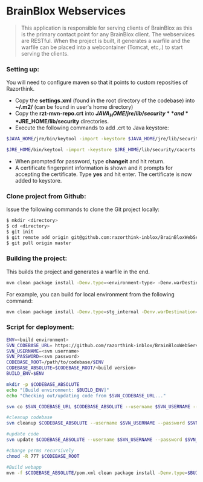 # BrainBlox Webservices

> This application is responsible for serving clients of BrainBlox as this is the primary contact point for any BrainBlox client.
> The webservices are RESTful. When the project is built, it generates a warfile and the warfile can be placed into a webcontainer (Tomcat, etc,.) to start serving the clients.

### Setting up:
You will need to configure maven so that it points to custom reposities of Razorthink.
 - Copy the **settings.xml** (found in the root directory of the codebase) into **~/.m2/** (can be found in user's home directory)
 - Copy the **rzt-mvn-repo.crt** into **$JAVA_HOME/jre/lib/security** and **$JRE_HOME/lib/security** directories.
 - Execute the following commands to add .crt to Java keystore:
```sh
$JAVA_HOME/jre/bin/keytool -import -keystore $JAVA_HOME/jre/lib/security/cacerts -file $JAVA_HOME/jre/lib/security/rzt-mvn-repo.crt
```
```sh
$JRE_HOME/bin/keytool -import -keystore $JRE_HOME/lib/security/cacerts -file $JRE_HOME/lib/security/rzt-mvn-repo.crt
```
 - When prompted for password, type **changeit** and hit return.
 - A certificate fingerprint information is shown and it prompts for accepting the certificate. Type **yes** and hit enter. The certificate is now added to keystore.

### Clone project from Github:
Issue the following commands to clone the Git project locally:
```sh
$ mkdir <directory>
$ cd <directory>
$ git init
$ git remote add origin git@github.com:razorthink-inblox/BrainBloxWebServices.git
$ git pull origin master
```
### Building the project:
This builds the project and generates a warfile in the end.
```sh
mvn clean package install -Denv.type=<environment-type> -Denv.warDestination=<destination-path-for-warfile>
```
For example, you can build for local environment from the following command:
```sh
mvn clean package install -Denv.type=stg_internal -Denv.warDestination=/Users/username/
```


### Script for deployment:

```sh
ENV=<build environment>
SVN_CODEBASE_URL= https://github.com/razorthink-inblox/BrainBloxWebServices/trunk
SVN_USERNAME=<svn username>
SVN_PASSWORD=<svn password>
CODEBASE_ROOT=/path/to/codebase/$ENV
CODEBASE_ABSOLUTE=$CODEBASE_ROOT/<build version>
BUILD_ENV=$ENV

mkdir -p $CODEBASE_ABSOLUTE
echo "[Build environment: $BUILD_ENV]"
echo "Checking out/updating code from $SVN_CODEBASE_URL..."

svn co $SVN_CODEBASE_URL $CODEBASE_ABSOLUTE --username $SVN_USERNAME --password $SVN_PASSWORD

#cleanup codebase
svn cleanup $CODEBASE_ABSOLUTE --username $SVN_USERNAME --password $SVN_PASSWORD

#update code
svn update $CODEBASE_ABSOLUTE --username $SVN_USERNAME --password $SVN_PASSWORD

#change perms recursively
chmod -R 777 $CODEBASE_ROOT

#Build webapp
mvn -f $CODEBASE_ABSOLUTE/pom.xml clean package install -Denv.type=$BUILD_ENV -Denv.warDestination=$CODEBASE_ABSOLUTE/<webapp directory>

```
